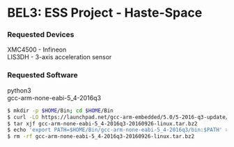 # BEL3: ESS Project - Haste-Space

### Requested Devices
XMC4500 - Infineon  
LIS3DH - 3-axis acceleration sensor  

### Requested Software
python3  
gcc-arm-none-eabi-5_4-2016q3  


```bash
$ mkdir -p $HOME/Bin; cd $HOME/Bin  
$ curl -LO https://launchpad.net/gcc-arm-embedded/5.0/5-2016-q3-update/+download/gcc-arm-none-eabi-5_4-2016q3-20160926-linux.tar.bz2  
$ tar xjf gcc-arm-none-eabi-5_4-2016q3-20160926-linux.tar.bz2  
$ echo 'export PATH=$HOME/Bin/gcc-arm-none-eabi-5_4-2016q3/bin:$PATH' >> $HOME/.bashrc  
$ rm -rf gcc-arm-none-eabi-5_4-2016q3-20160926-linux.tar.bz2  
```
